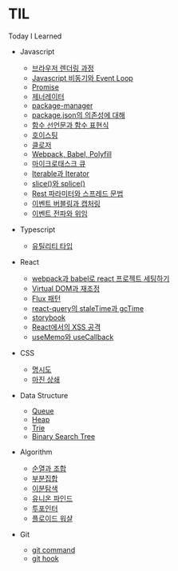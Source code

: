 # TIL

Today I Learned

- Javascript

  - [브라우저 렌더링 과정](/javascript/browser-rendering.md)
  - [Javascript 비동기와 Event Loop](/javascript/javascript-async-and-event-loop.md)
  - [Promise](/javascript/promise.md)
  - [제너레이터](/javascript/generator.md)
  - [package-manager](/javascript/package-manager.md)
  - [package.json의 의존성에 대해](/javascript/package-json-dependencies.md)
  - [함수 선언문과 함수 표현식](/javascript/function-declarations-and-expressions.md)
  - [호이스팅](/javascript/hoisting.md)
  - [클로저](/javascript/closure.md)
  - [Webpack, Babel, Polyfill](/javascript/webpack-babel-and-polyfill.md)
  - [마이크로태스크 큐](/javascript/microtask-queue.md)
  - [Iterable과 Iterator](/javascript/Iterable-and-Iterator.md)
  - [slice()와 splice()](/javascript/slice-and-splice.md)
  - [Rest 파라미터와 스프레드 문법](/javascript/rest-and-spread.md)
  - [이벤트 버블링과 캡처링](/javascript/event-bubbling-and-capturing.md)
  - [이벤트 전파와 위임](/javascript/event-propagation-and-delegation.md)

- Typescript

  - [유틸리티 타입](/typescript/utility-types.md)

- React

  - [webpack과 babel로 react 프로젝트 세팅하기](/react/setting-react-project-using-webpack-and-babel.md)
  - [Virtual DOM과 재조정](/react/virtual-dom-and-reconciliation.md)
  - [Flux 패턴](/react/flux-pattern.md)
  - [react-query의 staleTime과 gcTime](/react/staleTime-and-gcTime-in-react-query.md)
  - [storybook](/react/storybook.md)
  - [React에서의 XSS 공격](/react/xss-attacks-in-react.md)
  - [useMemo와 useCallback](/react/useMemo-and-useCallback.md)

- CSS

  - [명시도](/css/css-specificity.md)
  - [마진 상쇄](/css/margin-collapsing.md)

- Data Structure

  - [Queue](/data%20structure/Queue.md)
  - [Heap](/data%20structure/Heap.md)
  - [Trie](/data%20structure/Trie.md)
  - [Binary Search Tree](/data%20structure/binary-search-tree.md)

- Algorithm

  - [순열과 조합](/algorithm/permutation-and-combination.md)
  - [부분집합](/algorithm/powerset.md)
  - [이분탐색](/algorithm/binary-search.md)
  - [유니온 파인드](/algorithm/union-find.md)
  - [투포인터](/algorithm/two-pointer.md)
  - [플로이드 워샬](/algorithm/floyd-warshall.md)

- Git
  - [git command](/git/git-command.md)
  - [git hook](/git/git-hook.md)
